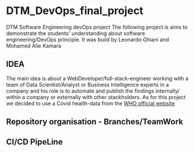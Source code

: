 # DTM_DevOps_final_project
DTM Software Engineering devOps project
The following project is aims to demonstrate the students' understanding about 
software engineering/DevOps principle. It was build by Leonardo Ghiani and Mohamed Alie Kamara

## IDEA
The main idea is about a WebDeveloper/full-stack-engineer working with a team of Data Scientist/Analyst
or Business Intelligence experts in a company and his role is to automate and publish the findings 
internally/ within a company or externally with other stackholders. As for this project we decided to use
a Covid health-data from the [WHO official website](https://covid19.who.int/)
 
## Repository organisation - Branches/TeamWork

## CI/CD PipeLine

